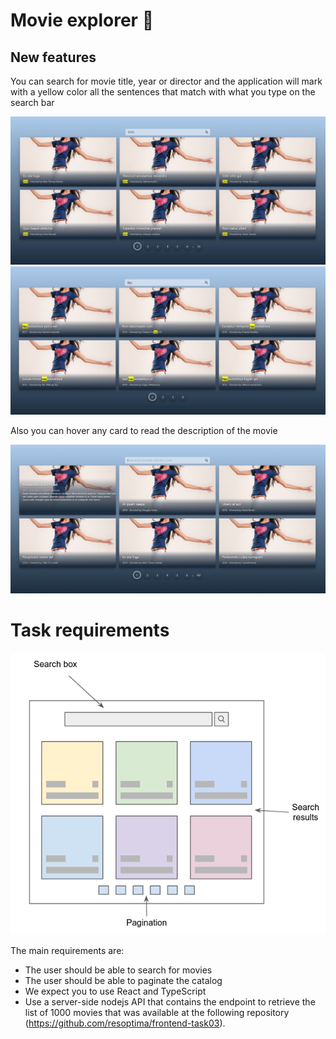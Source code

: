 # Movie explorer 🎥

## New features
 
You can search for movie title, year or director and the application will mark with a yellow color all the sentences that match with what you type on the search bar

![](./img1.jpeg)
![](./img2.jpeg)

Also you can hover any card to read the description of the movie

![](./img3.png)

# Task requirements


![](./wf.png)

The main requirements are:

- The user should be able to search for movies
- The user should be able to paginate the catalog
- We expect you to use React and TypeScript
- Use a server-side nodejs API that contains the endpoint to retrieve the list of 1000 movies that was available at the following repository (https://github.com/resoptima/frontend-task03). 

